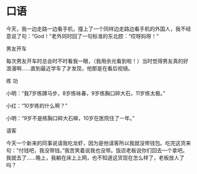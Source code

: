# 口语

今天，我一边走路一边看手机，撞上了一个同样边走路边看手机的外国人，我不经意说了句：“God！”老外同时回了一句标准的东北腔：“哎呀妈呀！” 

男友开车 

每次男友开车时总会时不时看我一眼，（我用余光看到啦！）当时觉得男友真的好浪漫啊……直到最近学车了才发现，他那是在看后视镜。 

练 功 

小明：“我7岁练蹲马步，8岁练咏春，9岁练胸口碎大石，11岁练太极。” 

小红：“10岁练的什么啊？” 

小明：“9岁不是练胸口碎大石嘛，10岁在医院住了一年。” 

请客 

今天一个新来的同事说请我吃龙虾，因为是他请客所以我就没带钱包。吃完这货来句：“付钱吧，我没带钱。”我苦笑着说我也没带。饭店老板说你们回去一个拿吧。我就去了……晚上，我躺在床上上网，也不知道这货现在怎么样了，老板放人了吗？